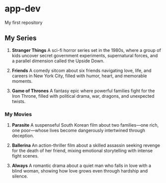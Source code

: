 # app-dev
My first repository

## My Series
1. **Stranger Things**
    A sci-fi horror series set in the 1980s, where a group of kids uncover secret government experiments, supernatural forces, and a parallel dimension called the Upside Down.

2. **Friends**
    A comedy sitcom about six friends navigating love, life, and careers in New York City, filled with humor, heart, and memorable moments.

3. **Game of Thrones**
  A fantasy epic where powerful families fight for the Iron Throne, filled with political drama, war, dragons, and unexpected twists.
   
### My Movies
1. **Parasite**
   A suspenseful South Korean film about two families—one rich, one poor—whose lives become dangerously intertwined through deception.

2. **Ballerina**
  An action-thriller film about a skilled assassin seeking revenge for the death of her friend, mixing emotional storytelling with intense fight scenes.

3. **Always**
   A romantic drama about a quiet man who falls in love with a blind woman, showing how love grows even through hardship and silence.
